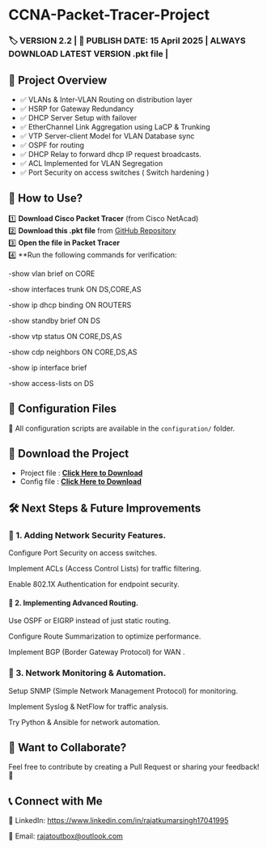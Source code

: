 # CCNA-Packet-Tracer-Project  
### 🏷️ VERSION 2.2 | 📅 PUBLISH DATE: 15 April 2025 | ALWAYS DOWNLOAD LATEST VERSION .pkt file |

## 📌 Project Overview  

- ✅ VLANs & Inter-VLAN Routing on distribution layer
- ✅ HSRP for Gateway Redundancy  
- ✅ DHCP Server Setup with failover
- ✅ EtherChannel Link Aggregation using LaCP & Trunking
- ✅ VTP Server-client Model for VLAN Database sync
- ✅ OSPF for routing
- ✅ DHCP Relay to forward dhcp IP request broadcasts.
- ✅ ACL Implemented for VLAN Segregation
- ✅ Port Security on access switches ( Switch hardening )

## 🔧 How to Use?  

1️⃣ **Download Cisco Packet Tracer** (from Cisco NetAcad)  
2️⃣ **Download this .pkt file** from [GitHub Repository](https://github.com/rajatoutbox/CCNA-Packet--Tracer-Project/blob/9e838174dc7efb85388a830e3d9b384ac986db12/Updates/v2.2.pkt)  
3️⃣ **Open the file in Packet Tracer**  
4️⃣ **Run the following commands for verification:

-show vlan brief on CORE

-show interfaces trunk ON DS,CORE,AS

-show ip dhcp binding ON ROUTERS

-show standby brief ON DS

-show vtp status ON CORE,DS,AS

-show cdp neighbors ON CORE,DS,AS

-show ip interface brief 

-show access-lists on DS

## 📝 Configuration Files  
📂 All configuration scripts are available in the `configuration/` folder.  


## 🔗 Download the Project

- Project file : **[Click Here to Download](https://github.com/rajatoutbox/CCNA-Packet--Tracer-Project/blob/9e838174dc7efb85388a830e3d9b384ac986db12/Updates/v2.2.pkt)**
- Config file : **[Click Here to Download](https://github.com/rajatoutbox/CCNA-Packet--Tracer-Project/blob/224d537c0a7114c4a5842e64ec9125f05d3063d4/configuration/v2.0config.txt)**

## 🛠 Next Steps & Future Improvements

### 🔹 1. Adding Network Security Features.

Configure Port Security on access switches.

Implement ACLs (Access Control Lists) for traffic filtering.

Enable 802.1X Authentication for endpoint security.

#### 🔹 2. Implementing Advanced Routing.

Use OSPF or EIGRP instead of just static routing.

Configure Route Summarization to optimize performance.

Implement BGP (Border Gateway Protocol) for WAN .

### 🔹 3. Network Monitoring & Automation.

Setup SNMP (Simple Network Management Protocol) for monitoring.

Implement Syslog & NetFlow for traffic analysis.

Try Python & Ansible for network automation.

## 📢 Want to Collaborate?

Feel free to contribute by creating a Pull Request or sharing your feedback! 🚀

## 📞 Connect with Me

🔗 LinkedIn: https://www.linkedin.com/in/rajatkumarsingh17041995

📧 Email: rajatoutbox@outlook.com
